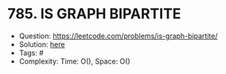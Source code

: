 # 785. IS GRAPH BIPARTITE

* Question: https://leetcode.com/problems/is-graph-bipartite/ 
* Solution: [here](Solution.java) 
* Tags: # 
* Complexity: Time: O(), Space: O()
